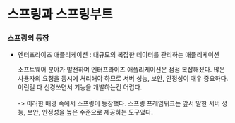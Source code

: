 # 스프링과 스프링부트

### 스프링의 등장
- 엔터프라이즈 애플리케이션
    : 대규모의 복잡한 데이터를 관리하는 애플리케이션

    소프트웨어 분야가 발전하며 엔터프라이즈 애플리케이션은 점점 복잡해졌다. 많은 사용자의 요청을 동시에 처리해야 하므로 서버 성능, 보안, 안정성이 매우 중요하다. 이런걸 다 신경쓰면서 기능을 개발하는건 어렵다.
    <br><br>
-> 이러한 배경 속에서 스프링이 등장했다.
스프링 프레임워크는 앞서 말한 서버 성능, 보안, 안정성을 높은 수준으로 제공하는 도구였다.